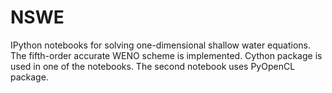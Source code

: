 # NSWE

IPython notebooks for solving one-dimensional shallow water equations. The fifth-order accurate WENO scheme is implemented. Cython package is used in one of the notebooks. The second notebook uses PyOpenCL package. 
